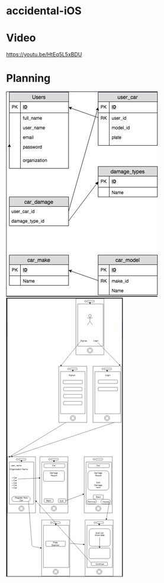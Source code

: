 # accidental-iOS

# Video

https://youtu.be/HtEq5L5xBDU

# Planning

![alt tag](images/db.png)
![alt tag](images/wireframe.png)
